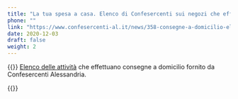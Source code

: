 ```yaml
---
title: "La tua spesa a casa. Elenco di Confesercenti sui negozi che effettuano consegne a domicilio"
phone: ""
link: "https://www.confesercenti-al.it/news/358-consegne-a-domicilio-elenco-delle-attivit%C3%A0-di-alessandria-e-provincia-aggiornato.html"
date: 2020-12-03
draft: false
weight: 2
---
```


{{<rawhtml>}} 
<a href="/documents/consegne-domicilio-confesercenti-novembre-2020.pdf" target="_blank">Elenco delle attività</a> che effettuano consegne a domicilio fornito da Confesercenti Alessandria.  
<p>
{{</rawhtml>}}
